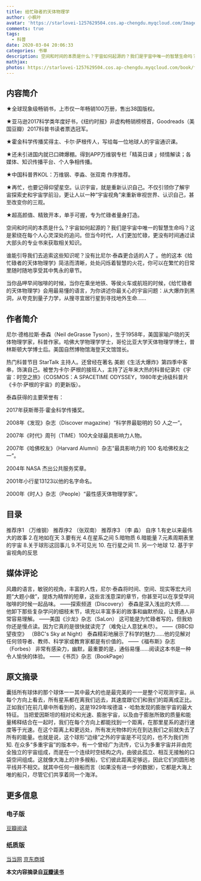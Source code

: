 ```yaml
---
title: 给忙碌者的天体物理学
author: 小枫叶
avatar: 'https://starlovei-1257629504.cos.ap-chengdu.myqcloud.com/Image/78468086_p0.png'
comments: true
tags:
  - 科普
date: 2020-03-04 20:06:33
categories: 书单
description: 空间和时间的本质是什么？宇宙如何起源的？我们是宇宙中唯一的智慧生命吗？这是萦绕在每个人心灵深处的追问。但当今时代，人们更加忙碌，更没有时间通过读大部头的专业书来获取相关知识。
mathjax:
photos: https://starlovei-1257629504.cos.ap-chengdu.myqcloud.com/book/fasgasg.jpg
---
```

## 内容简介
★全球现象级畅销书，上市仅一年畅销100万册，售出38国版权。

★亚马逊2017科学类年度好书，《纽约时报》非虚构畅销榜榜首，Goodreads（美国豆瓣）2017科普书读者票选冠军。

★霍金科学传播奖得主、卡尔·萨根传人，写给每一位地球人的宇宙通识课。

★还未引进国内就已口碑爆棚。得到APP万维钢专栏「精英日课 」倾情解读；各媒体、知识传播平台、个人争相传播。

★中国科普界KOL：万维钢、李淼、张双南 作序推荐。

★再忙，也要记得仰望星空。认识宇宙，就是重新认识自己。不仅引领你了解宇宙探索史和宇宙学前沿，更让人以一种“宇宙视角”来重新审视世界、认识自己，甚至改变你的三观。

★超高颜值、精致开本，单手可握，专为忙碌者量身打造。

空间和时间的本质是什么？宇宙如何起源的？我们是宇宙中唯一的智慧生命吗？这是萦绕在每个人心灵深处的追问。但当今时代，人们更加忙碌，更没有时间通过读大部头的专业书来获取相关知识。

谁能引导我们去追索这些知识呢？没有比尼尔·泰森更合适的人了 。他的这本《给忙碌者的天体物理学》简洁而清晰，处处闪烁着智慧的火花，你可以在繁忙的日常里随时随地享受其中隽永的章节。

当你品呷早间咖啡的时候，当你在乘坐地铁、等侯火车或航班的时候，《给忙碌者的天体物理学》会用最易懂的语言，为你讲述你最关心的宇宙问题：从大爆炸到黑洞，从夸克到量子力学，从搜寻宜居行星到寻找地外生命……

## 作者简介
尼尔·德格拉斯·泰森（Neil deGrasse Tyson），生于1958年，美国家喻户晓的天体物理学家，科普作家。哈佛大学物理学学士，哥伦比亚大学天体物理学博士，普林斯顿大学博士后。美国自然博物馆海登天文馆馆长。

热门科普节目 StarTalk 主持人。还曾经在著名 美剧《生活大爆炸》第四季中客串，饰演自己。被誉为卡尔·萨根的接班人，主持了近年来大热的科普纪录片《宇宙：时空之旅》（COSMOS：A SPACETIME ODYSSEY，1980年史诗级科普片《卡尔·萨根的宇宙》的更新版）。

泰森获得的主要荣誉有：

2017年获斯蒂芬·霍金科学传播奖。

2008年《发现》杂志（Discover magazine）“科学界最聪明的 50 人之一”。

2007年《时代》周刊（TIME）100大全球最具影响力人物。

2007年《哈佛校友》（Harvard Alumni）杂志“最具影响力的 100 名哈佛校友之一”。

2004年 NASA 杰出公共服务奖章。

2001年小行星13123以他的名字命名。

2000年《时人》杂志（People）“最性感天体物理学家”。

## 目录
推荐序1 （万维钢）
推荐序2 （张双南）
推荐序3 （李 淼）
自序
1.有史以来最伟大的故事
2.在地如在天
3.要有光
4.在星系之间
5.暗物质
6.暗能量
7.元素周期表里的宇宙
8.关于球形这回事儿
9.不可见光
10. 在行星之间
11. 另一个地球
12. 基于宇宙视角的反思

## 媒体评论
风趣的语言，敏锐的视角，丰富的人性，尼尔·泰森将时间、空间、现实等宏大问题“大题小做”，提炼为精悍的短章，这些言浅意深的章节，你甚至可以在享受早间咖啡的时候一起品味。 ——探索频道（Discovery）
泰森是深入浅出的大师……他卸下那些复杂学问的细枝末节，填充以丰富多彩的故事和幽默桥段，让普通人非常容易理解。 ——美国《沙龙》杂志（SaLon）
这可能是为忙碌者写的，但我劝你还是慢点读。因为它真的是很快就读完了（难免让人意犹未尽）。 ——《BBC仰望夜空》 （BBC's Sky at Night）
泰森精彩地展示了科学的魅力……他的见解对任何领导者、教师、科学家或教育家都是有价值的。 ——《福布斯》杂志（Forbes）
非常有感染力，幽默，最重要的是，通俗易懂……阅读这本书是一种令人愉快的体验。 ——《书页》杂志（BookPage）

## 原文摘录
囊括所有球体的那个球体一一其中最大的也是最完美的一一是整个可观测宇宙。从每个方向上看去，所有星系都在离我们远去，其速度跟它们和我们的距离成正比。正如我们在前几章中所看到的，这是1929年埃德温・·哈勃发现的膨胀宇宙的最大特征。
当把爱因斯坦的相对论和光速、膨胀宇宙，以及由于膨胀所致的质量和能量稀释结合在一起时，我们在每个方向上都能找到一个距离，在那里星系的退行速度等于光速。在这个距离上和更远处，所有发光物体的光在到达我们之前就失去了所有的能量。也就是说，这个球形“边缘”之外的宇宙是不可见的，也不为我们所知.
在众多“多重宇宙”的版本中，有一个曾经广为流传，它认为多重宇宙并非由完全独立的宇宙组成，而是在一个连续时空结构之内，由彼此孤立、相互无接触的口袋空间组成。这就像大海上的许多艘船，它们彼此距离足够远，因此它们的圆形地平线并不相交。就其中任何一艘船而言（如果没有进一步的数据），它都是大海上唯的船只，尽管它们共享着同一个海洋。

## 更多信息
### 电子版
[豆瓣阅读](https://read.douban.com/ebook/111207680/?dcs=subject-buylink&dcm=douban&dct=30246268)
### 纸质版
[当当网](http://product.dangdang.com/25306110.html?_ddclickunion=P-306226-0-s30246268|ad_type=0|sys_id=1#dd_refer=https%3A%2F%2Fbook.douban.com%2Flink2%2F%3Flowest%3D4380%26pre%3D0%26vendor%3Ddangdang%26srcpage%3Dbuylink%26price%3D4380%26pos%3D1%26url%3Dhttp%253a%252f%252funion.dangdang.com%252ftransfer.php%253ffrom%253dp-306226-0-s30246268%2526backurl%253dhttp%253a%252f%252fproduct.dangdang.com%252fproduct.aspx%253fproduct_id%253d25306110%26cntvendor%3D2%26srcsubj%3D%26type%3Dbkbuy%26subject%3D30246268)
[京东商城](https://re.jd.com/cps/item/12390363.html?cu=true&utm_source=book.douban.com&utm_medium=tuiguang&utm_campaign=t_15055_&utm_term=a4474f07283d4c0590a248ce870689db)

**本文内容摘录自[豆瓣读书](https://book.douban.com/subject/30246268/)**